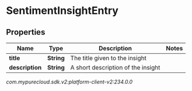 # SentimentInsightEntry


## Properties

| Name | Type | Description | Notes |
| ------------ | ------------- | ------------- | ------------- |
| **title** | **String** | The title given to the insight |  |
| **description** | **String** | A short description of the insight |  |




_com.mypurecloud.sdk.v2:platform-client-v2:234.0.0_
